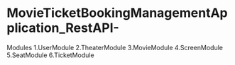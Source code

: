 # MovieTicketBookingManagementApplication_RestAPI-

Modules
1.UserModule
2.TheaterModule
3.MovieModule
4.ScreenModule
5.SeatModule
6.TicketModule
